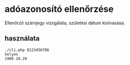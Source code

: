 adóazonosító ellenőrzése
========================

Ellenőrző számjegy vizsgálata, születési dátum kiolvasása.

használata
----------

    ./cli.php 8123456786
    helyes
    1900.10.20
